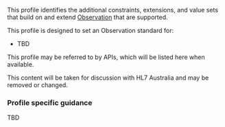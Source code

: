 This profile identifies the additional constraints, extensions, and value sets that build on and extend [Observation](http://hl7.org/fhir/R4/observation.html) that are supported. 

This profile is designed to set an Observation standard for:
* TBD

This profile may be referred to by APIs, which will be listed here when available.

<p class="stu-note">This content will be taken for discussion with HL7 Australia and may be removed or changed.</p>

### Profile specific guidance
TBD